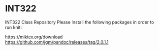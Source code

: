 # INT322
INT322 Class Repository
Please Install the following packages in order to run knit:

https://miktex.org/download
https://github.com/jgm/pandoc/releases/tag/2.0.1.1
